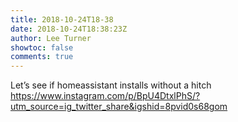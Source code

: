 ```yaml
---
title: 2018-10-24T18-38
date: 2018-10-24T18:38:23Z
author: Lee Turner
showtoc: false
comments: true
---
```


Let’s see if homeassistant installs without a hitch https://www.instagram.com/p/BpU4DtxlPhS/?utm_source=ig_twitter_share&igshid=8pvid0s68gom

